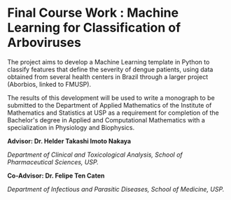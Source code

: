 # Final Course Work :  Machine Learning for Classification of Arboviruses

The project aims to develop a Machine Learning template in Python to classify features that define the severity of dengue patients, using data obtained from several health centers in Brazil through a larger project (Aborbios, linked to FMUSP).

The results of this development will be used to write a monograph to be submitted to the Department of Applied Mathematics of the Institute of Mathematics and Statistics at USP as a requirement for completion of the Bachelor's degree in Applied and Computational Mathematics with a specialization in Physiology and Biophysics.

**Advisor: Dr. Helder Takashi Imoto Nakaya**

_Department of Clinical and Toxicological Analysis, School of Pharmaceutical Sciences, USP._

**Co-Advisor: Dr. Felipe Ten Caten**

_Department of Infectious and Parasitic Diseases, School of Medicine, USP._

